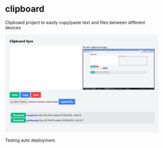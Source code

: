 # clipboard
Clipboard project to easily copy/paste text and files between different devices

![alt text](image-1.png)

Testing auto deployment.